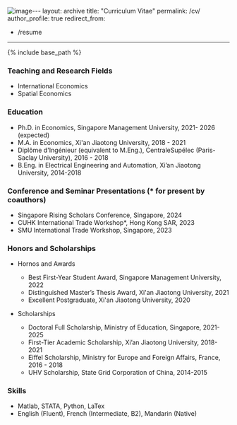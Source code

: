 ![image](https://github.com/Tong-NI/Tong-NI.github.io/assets/62181599/43836472-ef9b-469d-a70e-a30a0f3c0f7f)---
layout: archive
title: "Curriculum Vitae"
permalink: /cv/
author_profile: true
redirect_from:
  - /resume
---

{% include base_path %}

### Teaching and Research Fields
  - International Economics
  - Spatial Economics

### Education

- Ph.D. in Economics, Singapore Management University, 2021- 2026 (expected)
- M.A. in Economics, Xi'an Jiaotong University, 2018 - 2021
- Diplôme d'Ingénieur (equivalent to M.Eng.), CentraleSupélec (Paris-Saclay University), 2016 - 2018
- B.Eng. in Electrical Engineering and Automation, Xi’an Jiaotong University, 2014-2018

### Conference and Seminar Presentations (* for present by coauthors)
- Singapore Rising Scholars Conference, Singapore, 2024
- CUHK International Trade Workshop*, Hong Kong SAR, 2023
- SMU International Trade Workshop, Singapore, 2023

### Honors and Scholarships
- Hornos and Awards
  - Best First-Year Student Award, Singapore Management University, 2022
  - Distinguished Master’s Thesis Award, Xi'an Jiaotong University, 2021
  - Excellent Postgraduate, Xi'an Jiaotong University, 2020
 
- Scholarships
  - Doctoral Full Scholarship, Ministry of Education, Singapore, 2021-2025
  - First-Tier Academic Scholarship, Xi’an Jiaotong University, 2018-2021
  - Eiffel Scholarship, Ministry for Europe and Foreign Affairs, France, 2016 - 2018
  - UHV Scholarship, State Grid Corporation of China, 2014-2015

### Skills
- Matlab, STATA, Python, LaTex
- English (Fluent), French (Intermediate, B2), Mandarin (Native)
